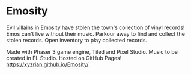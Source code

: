 # Emosity
Evil villains in Emosity have stolen the town's collection of vinyl records! Emos can't live without their music. Parkour away to find and collect the stolen records. Open inventory to play collected records. 

Made with Phaser 3 game engine, Tiled and Pixel Studio. Music to be created in FL Studio. Hosted on GitHub Pages! https://xyzrian.github.io/Emosity/
